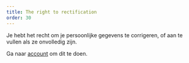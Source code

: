 ```yaml
---
title: The right to rectification
order: 30
---
```


Je hebt het recht om je persoonlijke gegevens te corrigeren, of aan te vullen als ze onvolledig zijn.

Ga naar [account](/account/) om dit te doen.
